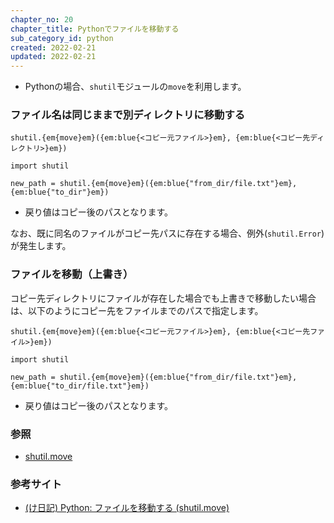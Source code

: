 ```yaml
---
chapter_no: 20
chapter_title: Pythonでファイルを移動する
sub_category_id: python
created: 2022-02-21
updated: 2022-02-21
---
```

- Pythonの場合、`shutil`モジュールの`move`を利用します。

### ファイル名は同じままで別ディレクトリに移動する
```syntax
shutil.{em{move}em}({em:blue{<コピー元ファイル>}em}, {em:blue{<コピー先ディレクトリ>}em})
```
```:ディレクトリへファイル移動
import shutil

new_path = shutil.{em{move}em}({em:blue{"from_dir/file.txt"}em}, {em:blue{"to_dir"}em})
```
- 戻り値はコピー後のパスとなります。

なお、既に同名のファイルがコピー先パスに存在する場合、例外(`shutil.Error`)が発生します。

### ファイルを移動（上書き）
コピー先ディレクトリにファイルが存在した場合でも上書きで移動したい場合は、以下のようにコピー先をファイルまでのパスで指定します。
```syntax
shutil.{em{move}em}({em:blue{<コピー元ファイル>}em}, {em:blue{<コピー先ファイル>}em})
```
```:上書き移動
import shutil

new_path = shutil.{em{move}em}({em:blue{"from_dir/file.txt"}em}, {em:blue{"to_dir/file.txt"}em})
```
- 戻り値はコピー後のパスとなります。


### 参照
- [shutil.move](https://docs.python.org/ja/3/library/shutil.html#shutil.move)

### 参考サイト
- [(け日記) Python: ファイルを移動する (shutil.move)](https://ohke.hateblo.jp/entry/2019/08/31/100000)